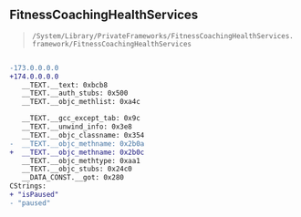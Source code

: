 ## FitnessCoachingHealthServices

> `/System/Library/PrivateFrameworks/FitnessCoachingHealthServices.framework/FitnessCoachingHealthServices`

```diff

-173.0.0.0.0
+174.0.0.0.0
   __TEXT.__text: 0xbcb8
   __TEXT.__auth_stubs: 0x500
   __TEXT.__objc_methlist: 0xa4c

   __TEXT.__gcc_except_tab: 0x9c
   __TEXT.__unwind_info: 0x3e8
   __TEXT.__objc_classname: 0x354
-  __TEXT.__objc_methname: 0x2b0a
+  __TEXT.__objc_methname: 0x2b0c
   __TEXT.__objc_methtype: 0xaa1
   __TEXT.__objc_stubs: 0x24c0
   __DATA_CONST.__got: 0x280
CStrings:
+ "isPaused"
- "paused"

```
